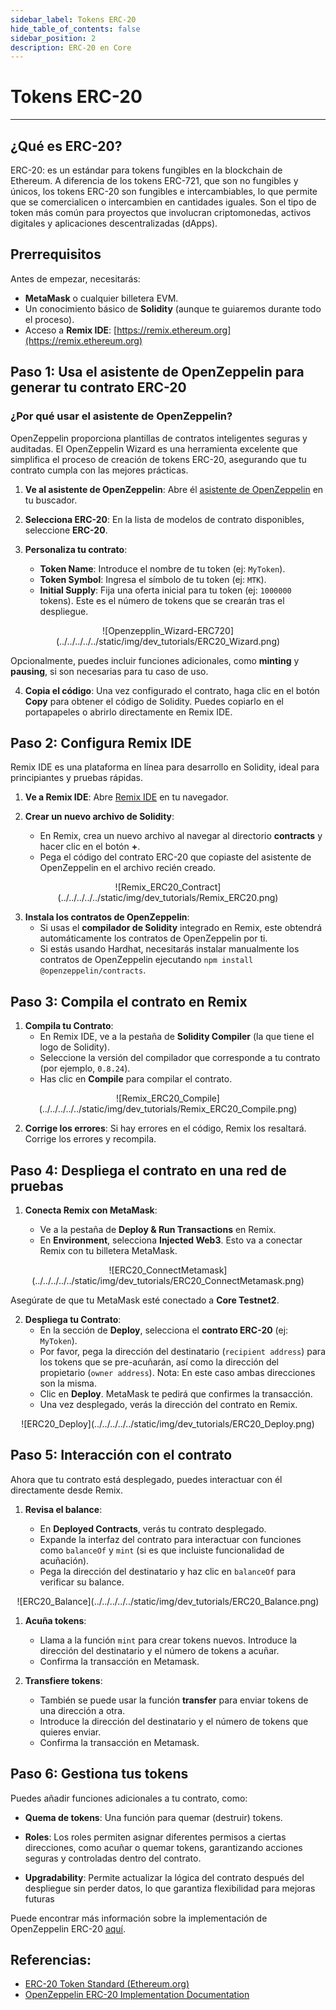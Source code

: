 ```yaml
---
sidebar_label: Tokens ERC-20
hide_table_of_contents: false
sidebar_position: 2
description: ERC-20 en Core
---
```


# Tokens ERC-20

---

## ¿Qué es ERC-20?

ERC-20: es un estándar para tokens fungibles en la blockchain de Ethereum. A diferencia de los tokens ERC-721, que son no fungibles y únicos, los tokens ERC-20 son fungibles e intercambiables, lo que permite que se comercialicen o intercambien en cantidades iguales. Son el tipo de token más común para proyectos que involucran criptomonedas, activos digitales y aplicaciones descentralizadas (dApps).

## Prerrequisitos

Antes de empezar, necesitarás:

- **MetaMask** o cualquier billetera EVM.
- Un conocimiento básico de **Solidity** (aunque te guiaremos durante todo el proceso).
- Acceso a **Remix IDE**: [https://remix.ethereum.org](https://remix.ethereum.org)

## Paso 1: Usa el asistente de OpenZeppelin para generar tu contrato ERC-20

### ¿Por qué usar el asistente de OpenZeppelin?

OpenZeppelin proporciona plantillas de contratos inteligentes seguras y auditadas. El OpenZeppelin Wizard es una herramienta excelente que simplifica el proceso de creación de tokens ERC-20, asegurando que tu contrato cumpla con las mejores prácticas.

1. **Ve al asistente de OpenZeppelin**: Abre él [asistente de OpenZeppelin](https://wizard.openzeppelin.com/) en tu buscador.
2. **Selecciona ERC-20**: En la lista de modelos de contrato disponibles, seleccione **ERC-20**.
3. **Personaliza tu contrato**:

   - **Token Name**: Introduce el nombre de tu token (ej: `MyToken`).
   - **Token Symbol**: Ingresa el símbolo de tu token (ej: `MTK`).
   - **Initial Supply**: Fija una oferta inicial para tu token (ej: `1000000` tokens). Este es el número de tokens que se crearán tras el despliegue.

<p align="center">
![Openzepplin_Wizard-ERC720](../../../../../static/img/dev_tutorials/ERC20_Wizard.png)
</p>

Opcionalmente, puedes incluir funciones adicionales, como **minting** y **pausing**, si son necesarias para tu caso de uso.

4. **Copia el código**: Una vez configurado el contrato, haga clic en el botón **Copy** para obtener el código de Solidity. Puedes copiarlo en el portapapeles o abrirlo directamente en Remix IDE.

## Paso 2: Configura Remix IDE

Remix IDE es una plataforma en línea para desarrollo en Solidity, ideal para principiantes y pruebas rápidas.

1. **Ve a Remix IDE**: Abre [Remix IDE](https://remix.ethereum.org) en tu navegador.
2. **Crear un nuevo archivo de Solidity**:

   - En Remix, crea un nuevo archivo al navegar al directorio **contracts** y hacer clic en el botón **+**.
   - Pega el código del contrato ERC-20 que copiaste del asistente de OpenZeppelin en el archivo recién creado.

<p align="center">
![Remix_ERC20_Contract](../../../../../static/img/dev_tutorials/Remix_ERC20.png)
</p>

3. **Instala los contratos de OpenZeppelin**:
   - Si usas el **compilador de Solidity** integrado en Remix, este obtendrá automáticamente los contratos de OpenZeppelin por ti.
   - Si estás usando Hardhat, necesitarás instalar manualmente los contratos de OpenZeppelin ejecutando `npm install @openzeppelin/contracts`.

## Paso 3: Compila el contrato en Remix

1. **Compila tu Contrato**:
   - En Remix IDE, ve a la pestaña de **Solidity Compiler** (la que tiene el logo de Solidity).
   - Seleccione la versión del compilador que corresponde a tu contrato (por ejemplo, `0.8.24`).
   - Has clic en **Compile** para compilar el contrato.

<p align="center">
![Remix_ERC20_Compile](../../../../../static/img/dev_tutorials/Remix_ERC20_Compile.png)
</p>

2. **Corrige los errores**: Si hay errores en el código, Remix los resaltará. Corrige los errores y recompila.

## Paso 4: Despliega el contrato en una red de pruebas

1. **Conecta Remix con MetaMask**:

   - Ve a la pestaña de **Deploy & Run Transactions** en Remix.
   - En **Environment**, selecciona **Injected Web3**. Esto va a conectar Remix con tu billetera MetaMask.

<p align="center">
![ERC20_ConnectMetamask](../../../../../static/img/dev_tutorials/ERC20_ConnectMetamask.png)
</p>

Asegúrate de que tu MetaMask esté conectado a **Core Testnet2**.

2. **Despliega tu Contrato**:
   - En la sección de **Deploy**, selecciona el **contrato ERC-20** (ej: `MyToken`).
   - Por favor, pega la dirección del destinatario (`recipient address`) para los tokens que se pre-acuñarán, así como la dirección del propietario (`owner address`). Nota: En este caso ambas direcciones son la misma.
   - Clic en **Deploy**. MetaMask te pedirá que confirmes la transacción.
   - Una vez desplegado, verás la dirección del contrato en Remix.

<p align="center">
![ERC20_Deploy](../../../../../static/img/dev_tutorials/ERC20_Deploy.png)
</p>

## Paso 5: Interacción con el contrato

Ahora que tu contrato está desplegado, puedes interactuar con él directamente desde Remix.

1. **Revisa el balance**:

   - En **Deployed Contracts**, verás tu contrato desplegado.
   - Expande la interfaz del contrato para interactuar con funciones como `balanceOf` y `mint` (si es que incluiste funcionalidad de acuñación).
   - Pega la dirección del destinatario y haz clic en `balanceOf` para verificar su balance.

<p align="center">
![ERC20_Balance](../../../../../static/img/dev_tutorials/ERC20_Balance.png)
</p>

1. **Acuña tokens**:

   - Llama a la función `mint` para crear tokens nuevos. Introduce la dirección del destinatario y el número de tokens a acuñar.
   - Confirma la transacción en Metamask.

2. **Transfiere tokens**:
   - También se puede usar la función **transfer** para enviar tokens de una dirección a otra.
   - Introduce la dirección del destinatario y el número de tokens que quieres enviar.
   - Confirma la transacción en Metamask.

## Paso 6: Gestiona tus tokens

Puedes añadir funciones adicionales a tu contrato, como:

- **Quema de tokens**: Una función para quemar (destruir) tokens.

- **Roles**: Los roles permiten asignar diferentes permisos a ciertas direcciones, como acuñar o quemar tokens, garantizando acciones seguras y controladas dentro del contrato.

- **Upgradability**: Permite actualizar la lógica del contrato después del despliegue sin perder datos, lo que garantiza flexibilidad para mejoras futuras

Puede encontrar más información sobre la implementación de OpenZeppelin ERC-20 [aquí](https://docs.openzeppelin.com/contracts/4.x/erc20).

## Referencias:

- [ERC-20 Token Standard (Ethereum.org)](https://ethereum.org/en/developers/docs/standards/tokens/erc-20/)
- [OpenZeppelin ERC-20 Implementation Documentation](https://docs.openzeppelin.com/contracts/4.x/erc20)